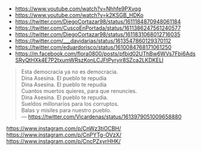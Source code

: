 - https://www.youtube.com/watch?v=Nhhfe9PXvqg
- https://www.youtube.com/watch?v=k2KSGB_HDKo
- https://twitter.com/DiegoCortazar98/status/1611184870948061184
- https://twitter.com/CuscoEnPortada/status/1611386247561240577
- https://twitter.com/DiegoCortazar98/status/1611831068012716035
- https://twitter.com/___davidarias/status/1613547860129370112
- https://twitter.com/eduardorisco/status/1610084768171061250
- https://m.facebook.com/flora0800/posts/pfbid02UThBw6WVs7Fbj6AdsSRyQtHXk4E7P2txumWRszKonLCJFtPyryir8SZca2LKDKELl

> Esta democracia ya no es democracia.  
> Dina Asesina. El pueblo te repudia  
> Dina Asesina. El pueblo te repudia  
> Cuantos muertos quieres, para que renuncies.  
> Dina Asesina. El pueblo te repudia.  
> Sueldos millonarios para los corruptos.  
> Balas y misiles para nuestro pueblo.  
> — https://twitter.com/Vicardenas/status/1613979051009658880

https://www.instagram.com/p/CnWz3tiOCBH/
https://www.instagram.com/p/CnPYTg-OVzX/
https://www.instagram.com/p/CncPZxyrHHK/

<!-- - https://www.youtube.com/watch?v=Ecb6Q0kPVmo -->
<!-- - https://www.youtube.com/watch?v=Cp4ynaB5RN0 -->
<!-- https://twitter.com/CarlosLavida/status/1613539788962807813 -->

